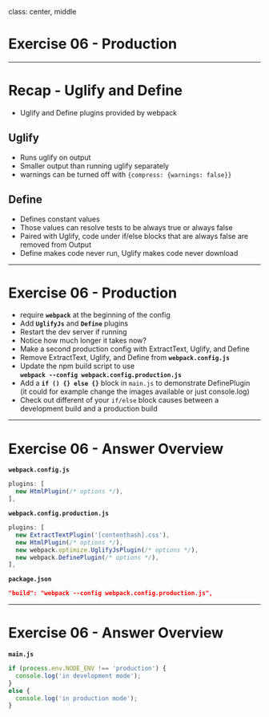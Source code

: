 class: center, middle

# Exercise 06 - Production

---

# Recap - Uglify and Define

- Uglify and Define plugins provided by webpack

## Uglify

- Runs uglify on output
- Smaller output than running uglify separately
- warnings can be turned off with `{compress: {warnings: false}}`

## Define

- Defines constant values
- Those values can resolve tests to be always true or always false
- Paired with Uglify, code under if/else blocks that are always false are removed from Output
- Define makes code never run, Uglify makes code never download

---

# Exercise 06 - Production

- require **`webpack`** at the beginning of the config
- Add **`UglifyJs`** and **`Define`** plugins
- Restart the dev server if running
- Notice how much longer it takes now?
- Make a second production config with ExtractText, Uglify, and Define
- Remove ExtractText, Uglify, and Define from **`webpack.config.js`**
- Update the npm build script to use  
  **`webpack --config webpack.config.production.js`**
- Add a **`if () {} else {}`** block in `main.js` to demonstrate DefinePlugin  
  (it could for example change the images available or just console.log)
- Check out different of your `if/else` block causes between a development build and a production build

---

# Exercise 06 - Answer Overview

**`webpack.config.js`**

```js
plugins: [
  new HtmlPlugin(/* options */),
],
```

**`webpack.config.production.js`**
```js
plugins: [
  new ExtractTextPlugin('[contenthash].css'),
  new HtmlPlugin(/* options */),
  new webpack.optimize.UglifyJsPlugin(/* options */),
  new webpack.DefinePlugin(/* options */),
],
```

**`package.json`**
```json
"build": "webpack --config webpack.config.production.js",
```

---

# Exercise 06 - Answer Overview

**`main.js`**
```js
if (process.env.NODE_ENV !== 'production') {
  console.log('in development mode');
}
else {
  console.log('in production mode');
}
```
